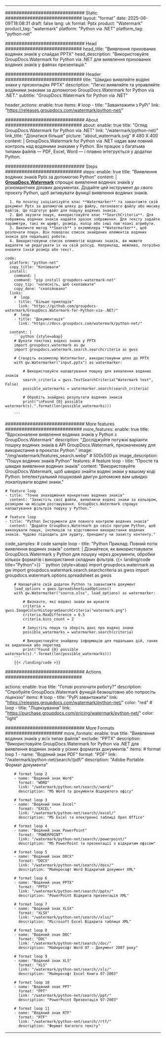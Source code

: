 
---
############################# Static ############################
layout: "format"
date:  2025-06-09T18:08:31
draft: false
lang: uk
format: Pptx
product: "Watermark"
product_tag: "watermark"
platform: "Python via .NET"
platform_tag: "python-net"

############################# Head ############################
head_title: "Виявлення прихованих водяних знаків у слайдах PPTX"
head_description: "Використовуйте GroupDocs.Watermark for Python via .NET для виявлення прихованих водяних знаків у файлах презентацій."

############################# Header ############################
title: "Швидко виявляйте водяні знаки у презентаціях PPTX" 
description: "Легко виявляйте та управляйте водяними знаками за допомогою GroupDocs.Watermark for Python via .NET."
subtitle: "GroupDocs.Watermark for Python via .NET" 

header_actions:
  enable: true
  items:
    #  loop
    - title: "Завантажити з PyPi"
      link: "https://releases.groupdocs.com/watermark/python-net/"
      
############################# About ############################
about:
    enable: true
    title: "Огляд GroupDocs.Watermark for Python via .NET"
    link: "/watermark/python-net/"
    link_title: "Дізнатися більше"
    picture: "about_watermark.svg" # 480 X 400
    content: |
       GroupDocs.Watermark for Python via .NET надає вам повний контроль над водяними знаками у Python. Він працює з багатьма типами файлів — PDF, Excel, Word — і плавно інтегрується у додатки Python.

############################# Steps ############################
steps:
    enable: true
    title: "Виявлення водяних знаків Pptx за допомогою Python"
    content: |
      **[GroupDocs.Watermark](https://products.groupdocs.com/watermark/python-net/)** спрощує виявлення водяних знаків у різноманітних ділових документах. Додайте цей інструмент до свого проєкту Python, щоб активувати функції виявлення водяних знаків.
      
      1. На початку ініціалізуйте клас **Watermarker** та завантажте свій документ Pptx за допомогою шляху до файлу, потокового файлу або масиву байтів. Це підготує файл для пошуку водяних знаків.
      2. Щоб звузити пошук, використовуйте клас **SearchCriteria**. Для зображень водяних знаків надайте зразок зображення. Для тексту задайте параметри, такі як шрифт, розмір, колір або інші пов'язані атрибути.
      3. Викличте метод **Search** з екземпляра **Watermarker**, щоб розпочати пошук. Він повертає список знайдених елементів водяних знаків для подальшої роботи.
      4. Використовуючи список елементів водяних знаків, ви можете видаляти чи редагувати їх на свій розсуд. Наприклад, можливо, потрібно оновити їхній розмір або текст.
   
    code:
      platform: "python-net"
      copy_title: "Копіювати"
      install:
        command: |
        command: "pip install groupdocs-watermark-net"
        copy_tip: "натисніть, щоб скопіювати"
        copy_done: "скопійовано"
      links:
        #  loop
        - title: "Більше прикладів"
          link: "https://github.com/groupdocs-watermark/GroupDocs.Watermark-for-Python-via-.NET/"
        #  loop
        - title: "Документація"
          link: "https://docs.groupdocs.com/watermark/python-net/"
          
      content: |
        ```python {style=abap}
        # Шукати текстові водяні знаки у PPTX
        import groupdocs.watermark as gw
        import groupdocs.watermark.search.searchcriteria as gwss

        # Створіть екземпляр Watermarker, використовуючи шлях до PPTX
        with gw.Watermarker("input.pptx") as watermarker:

            # Використовуйте налаштування пошуку для виявлення водяних знаків
            search_criteria = gwss.TextSearchCriteria("Watermark text", False)
            possible_watermarks = watermarker.search(search_criteria)

            # Обробіть знайдені результати водяних знаків
            print("\nFound {0} possible watermark(s).".format(len(possible_watermarks)))
       
        ```  

############################# More features ############################
more_features:
  enable: true
  title: "Вдосконалене виявлення водяних знаків у Python з GroupDocs.Watermark"
  description: "Досліджуйте потужні варіанти пошуку водяних знаків в API GroupDocs.Watermark, призначеному для використання в проєктах Python."
  image: "/img/watermark/features_search.webp" # 500x500 px
  image_description: "Пошук водяних знаків Python"
  features:
    # feature loop
    - title: "Просте та швидке виявлення водяних знаків"
      content: "Використовуйте GroupDocs.Watermark, щоб швидко знайти водяні знаки у вашому коді Python. Інтелектуальний пошуковий двигун допоможе вам швидко локалізувати водяні знаки."

    # feature loop
    - title: "Точне знаходження конкретних водяних знаків"
      content: "Захистіть свої файли, виявляючи водяні знаки за кольором, розміром чи місцем розташування. GroupDocs.Watermark спрощує налаштування фільтрів пошуку у Python."

    # feature loop
    - title: "Python Інструменти для повного контролю водяних знаків"
      content: "Додайте GroupDocs.Watermark до своїх програм Python, щоб виконувати пошук, інспекцію та відстеження використання водяних знаків. Чудово підходить для аудиту, брендингу чи захисту контенту."
      
  code_samples:
    # code sample loop
    - title: "Python Приклад: Повний потік виявлення водяних знаків"
      content: |
        Дізнайтеся, як використовувати GroupDocs.Watermark у Python для пошуку через документи, обробки кількох форматів і використання складних фільтрів.
        {{< landing/code title="Python">}}
        ```python {style=abap}
        import groupdocs.watermark as gw
        import groupdocs.watermark.search.searchcriteria as gwss
        import groupdocs.watermark.options.spreadsheet as gwos

        # Налаштуйте свій додаток Python та завантажте документ
        load_options = gwos.SpreadsheetLoadOptions()
        with gw.Watermarker("source.xlsx", load_options) as watermarker:

            # Визначте, які водяні знаки ви шукаєте
            criteria = gwss.ImageColorHistogramSearchCriteria("watermark.png")
            criteria.MaxDifference = 0.5
            criteria.bins_count = 2

            # Запустіть пошук та зберіть дані про водяні знаки
            possible_watermarks = watermarker.search(criteria)

            # Використовуйте знайдену інформацію для подальших дій, таких як видалення або перегляд
            print("Found {0} possible watermark(s).".format(len(possible_watermarks)))        
        ```
        {{< /landing/code >}}


############################# Actions ############################

actions:
  enable: true
  title: "Готові розпочати роботу?"
  description: "Спробуйте GroupDocs.Watermark функцій безкоштовно або попросіть ліцензію"
  items:
    #  loop
    - title: "PyPi завантажити"
      link: "https://releases.groupdocs.com/watermark/python-net/"
      color: "red"
        #  loop
    - title: "Ліцензування"
      link: "https://purchase.groupdocs.com/pricing/watermark/python-net/"
      color: "light"


############################# More Formats #####################
more_formats:
    enable: true
    title: "Виявлення водяних знаків у всіх типах файлів"
    exclude: "PPTX"
    description: "Використовуйте GroupDocs.Watermark for Python via .NET для виявлення водяних знаків у різних форматах документів."
    items: 
        # format loop 1
        - name: "Водяний знак PDF"
          format: "PDF"
          link: "/watermark/python-net/search//pdf/"
          description: "Adobe Portable Формат документа"

        # format loop 2
        - name: "Водяний знак Word"
          format: "WORD"
          link: "/watermark/python-net/search//word/"
          description: "MS Word та документи Відкритого офісу"
          
        # format loop 3
        - name: "Водяний знак Excel"
          format: "EXCEL"
          link: "/watermark/python-net/search//excel/"
          description: "MS Excel та електронні таблиці Open Office"

        # format loop 4
        - name: "Водяний знак PowerPoint"
          format: "POWERPOINT"
          link: "/watermark/python-net/search//powerpoint/"
          description: "MS PowerPoint та презентації з відкритим офісом"

        # format loop 5
        - name: "Водяний знак DOCX"
          format: "DOCX"
          link: "/watermark/python-net/search//docx/"
          description: "Майкрософт Word Відкритий документ XML"
          
        # format loop 6
        - name: "Водяний знак PPTX"
          format: "PPTX"
          link: "/watermark/python-net/search//pptx/"
          description: "PowerPoint Відкрита презентація XML"
          
        # format loop 7
        - name: "Водяний знак XLSX"
          format: "XLSX"
          link: "/watermark/python-net/search//xlsx/"
          description: "Microsoft Excel Відкрита таблиця XML"

        # format loop 8
        - name: "Водяний знак DOC"
          format: "DOC"
          link: "/watermark/python-net/search//doc/"
          description: "Майкрософт Word 97 - Документ 2007 року"

        # format loop 9
        - name: "Водяний знак XLS"
          format: "XLS"
          link: "/watermark/python-net/search//xls/"
          description: "Майкрософт Excel Книга 97-2003"

        # format loop 10
        - name: "Водяний знак PPT"
          format: "PPT"
          link: "/watermark/python-net/search//ppt/"
          description: "PowerPoint Презентація 97-2003"

        # format loop 11
        - name: "Водяний знак RTF"
          format: "RTF"
          link: "/watermark/python-net/search//rtf/"
          description: "Формат багатого тексту"

---